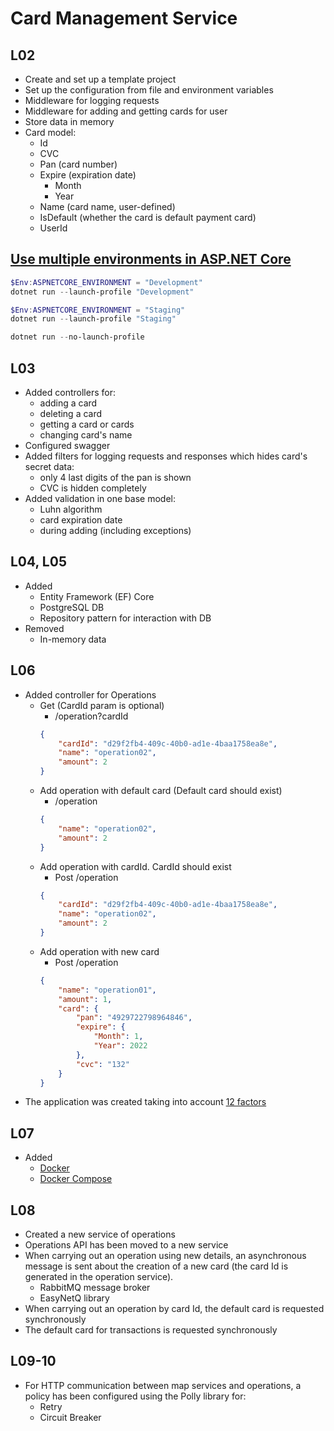 ﻿# Card Management Service
## L02

- Create and set up a template project
- Set up the configuration from file and environment variables
- Middleware for logging requests
- Middleware for adding and getting cards for user
- Store data in memory
- Card model:
  - Id
  - CVC
  - Pan (card number)
  - Expire (expiration date)
    - Month
    - Year
  - Name (card name, user-defined)
  - IsDefault (whether the card is default payment card)
  - UserId

## [Use multiple environments in ASP.NET Core](https://docs.microsoft.com/en-us/aspnet/core/fundamentals/environments?view=aspnetcore-5.0)
```PowerShell
$Env:ASPNETCORE_ENVIRONMENT = "Development"
dotnet run --launch-profile "Development"

$Env:ASPNETCORE_ENVIRONMENT = "Staging"
dotnet run --launch-profile "Staging"

dotnet run --no-launch-profile
```

## L03

- Added controllers for:
  - adding a card
  - deleting a card
  - getting a card or cards
  - changing card's name
- Configured swagger
- Added filters for logging requests and responses which hides card's secret data:
  - only 4 last digits of the pan is shown
  - CVC is hidden completely
- Added validation in one base model:
  - Luhn algorithm
  - card expiration date
  - during adding (including exceptions)

## L04, L05

- Added 
  - Entity Framework (EF) Core
  - PostgreSQL DB
  - Repository pattern for interaction with DB
- Removed
  - In-memory data

## L06

- Added controller for Operations
  - Get (CardId param is optional)
    - /operation?cardId
    ```json
    {
        "cardId": "d29f2fb4-409c-40b0-ad1e-4baa1758ea8e",
        "name": "operation02",
        "amount": 2
    }
    ```
  - Add operation with default card (Default card should exist)
    - /operation 
    ```json
    {
        "name": "operation02",
        "amount": 2
    }
    ```
  - Add operation with cardId. CardId should exist
    - Post /operation
    ```json
    {
        "cardId": "d29f2fb4-409c-40b0-ad1e-4baa1758ea8e",
        "name": "operation02",
        "amount": 2
    }
    ```
  - Add operation with new card
    - Post /operation
    ```json
    {
        "name": "operation01",
        "amount": 1,
        "card": {
            "pan": "4929722798964846",
            "expire": {
                "Month": 1,
                "Year": 2022
            },
            "cvc": "132"
        }
    }
    ```
- The application was created taking into account [12 factors](https://12factor.net/)

## L07

- Added
  - [Docker](https://docs.docker.com/)
  - [Docker Compose](https://docs.docker.com/compose/)

## L08

- Created a new service of operations
- Operations API has been moved to a new service
- When carrying out an operation using new details, an asynchronous message is sent about the creation of a new card (the card Id is generated in the operation service).
  - RabbitMQ message broker
  - EasyNetQ library
- When carrying out an operation by card Id, the default card is requested synchronously
- The default card for transactions is requested synchronously

## L09-10

- For HTTP communication between map services and operations, a policy has been configured using the Polly library for:
  - Retry
  - Circuit Breaker